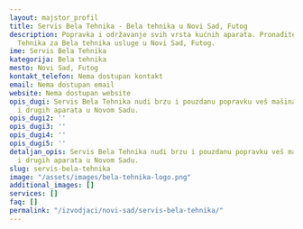 ```yaml
---
layout: majstor_profil
title: Servis Bela Tehnika - Bela tehnika u Novi Sad, Futog
description: Popravka i održavanje svih vrsta kućnih aparata. Pronađite Servis Bela
  Tehnika za Bela tehnika usluge u Novi Sad, Futog.
ime: Servis Bela Tehnika
kategorija: Bela tehnika
mesto: Novi Sad, Futog
kontakt_telefon: Nema dostupan kontakt
email: Nema dostupan email
website: Nema dostupan website
opis_dugi: Servis Bela Tehnika nudi brzu i pouzdanu popravku veš mašina, frižidera
  i drugih aparata u Novom Sadu.
opis_dugi2: ''
opis_dugi3: ''
opis_dugi4: ''
opis_dugi5: ''
detaljan_opis: Servis Bela Tehnika nudi brzu i pouzdanu popravku veš mašina, frižidera
  i drugih aparata u Novom Sadu.
slug: servis-bela-tehnika
image: "/assets/images/bela-tehnika-logo.png"
additional_images: []
services: []
faq: []
permalink: "/izvodjaci/novi-sad/servis-bela-tehnika/"
---
```


